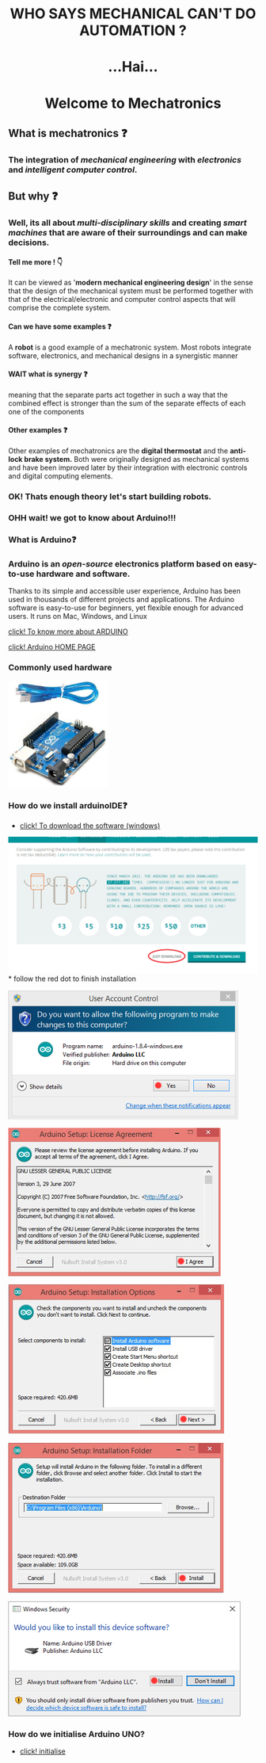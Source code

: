  # <p align="center"> WHO SAYS MECHANICAL CAN'T DO AUTOMATION ?
# <p align="center">...Hai...
# <p align="center">Welcome to Mechatronics 
##  What is mechatronics :question:

### The integration of ***mechanical engineering*** with *electronics* and *intelligent computer control*.

## But why :question:

### Well, its all about *multi-disciplinary skills* and creating  _smart machines_ that are aware of their surroundings and can make decisions.

#### Tell me more ! :point_down:
It can be viewed as '**modern mechanical engineering design**' in the sense that the design of the mechanical system must be performed together with that of the electrical/electronic and computer control aspects that will comprise the complete system.

#### Can we have some examples :question:

A **robot** is a good example of a mechatronic system.
 Most robots integrate software, electronics, and mechanical designs in a synergistic manner
#### WAIT what is synergy :question:

meaning that the separate parts act together in such a way that the combined effect is stronger than the sum of the separate effects of each one of the components

#### Other examples :question:
 Other examples of mechatronics are the **digital thermostat** and the **anti-lock brake system.** Both were originally designed as mechanical systems and have been improved later by their integration with electronic controls and digital computing elements.

###  OK! Thats enough theory let's start building robots.

###  OHH wait! we got to know about Arduino!!!

###  What is Arduino:question:

### Arduino is an *open-source* electronics platform based on easy-to-use hardware and software.

Thanks to its simple and accessible user experience, Arduino has been used in thousands of different projects and applications.
 The Arduino software is easy-to-use for beginners, yet flexible enough for advanced users. It runs on Mac, Windows, and Linux

[click! To know more about ARDUINO](https://www.arduino.cc/en/Guide/Introduction)

[click! Arduino HOME PAGE](https://www.arduino.cc/)

### Commonly used hardware 

<img src="images/ar3.jpg" width="200"></center></p>


###  How do we install arduinoIDE:question:

* [click! To download the software (windows)](https://www.arduino.cc/en/Main/Donate)
<img src="images/initjpg.png" width="600">
* follow the red dot to finish installation 

</center></p> <img src="images/i001.jpg">

</center></p> <img src="images/i002.jpg">

</center></p> <img src="images/i003.jpg">

</center></p> <img src="images/i004.jpg">

</center></p> <img src="images/i005.jpg">




###  How do we initialise Arduino UNO?


* [click! initialise](https://github.com/inventivecentral/MeX/blob/master/initialize.md)





